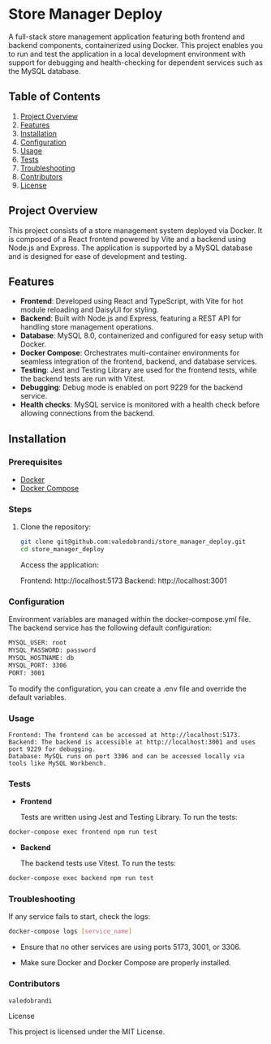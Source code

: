 # Store Manager Deploy

A full-stack store management application featuring both frontend and backend components, containerized using Docker. This project enables you to run and test the application in a local development environment with support for debugging and health-checking for dependent services such as the MySQL database.

## Table of Contents
1. [Project Overview](#project-overview)
2. [Features](#features)
3. [Installation](#installation)
4. [Configuration](#configuration)
5. [Usage](#usage)
6. [Tests](#tests)
7. [Troubleshooting](#troubleshooting)
8. [Contributors](#contributors)
9. [License](#license)

## Project Overview
This project consists of a store management system deployed via Docker. It is composed of a React frontend powered by Vite and a backend using Node.js and Express. The application is supported by a MySQL database and is designed for ease of development and testing.

## Features
- **Frontend**: Developed using React and TypeScript, with Vite for hot module reloading and DaisyUI for styling.
- **Backend**: Built with Node.js and Express, featuring a REST API for handling store management operations.
- **Database**: MySQL 8.0, containerized and configured for easy setup with Docker.
- **Docker Compose**: Orchestrates multi-container environments for seamless integration of the frontend, backend, and database services.
- **Testing**: Jest and Testing Library are used for the frontend tests, while the backend tests are run with Vitest.
- **Debugging**: Debug mode is enabled on port 9229 for the backend service.
- **Health checks**: MySQL service is monitored with a health check before allowing connections from the backend.

## Installation

### Prerequisites
- [Docker](https://www.docker.com/)
- [Docker Compose](https://docs.docker.com/compose/)

### Steps
1. Clone the repository:
   ```bash
   git clone git@github.com:valedobrandi/store_manager_deploy.git
   cd store_manager_deploy
   ```

   Access the application:

    Frontend: http://localhost:5173
    Backend: http://localhost:3001

### Configuration

Environment variables are managed within the docker-compose.yml file. The backend service has the following default configuration:
``` bash
MYSQL_USER: root
MYSQL_PASSWORD: password
MYSQL_HOSTNAME: db
MYSQL_PORT: 3306
PORT: 3001
```
To modify the configuration, you can create a .env file and override the default variables.

### Usage

    Frontend: The frontend can be accessed at http://localhost:5173.
    Backend: The backend is accessible at http://localhost:3001 and uses port 9229 for debugging.
    Database: MySQL runs on port 3306 and can be accessed locally via tools like MySQL Workbench.

### Tests

- **Frontend**

   Tests are written using Jest and Testing Library. To run the tests:

``` bash
docker-compose exec frontend npm run test
```

- **Backend**

   The backend tests use Vitest. To run the tests:

``` bash
docker-compose exec backend npm run test
```


### Troubleshooting

   If any service fails to start, check the logs:

``` bash
docker-compose logs [service_name]
```
- Ensure that no other services are using ports 5173, 3001, or 3306.

- Make sure Docker and Docker Compose are properly installed.

### Contributors

    valedobrandi

License

This project is licensed under the MIT License.



